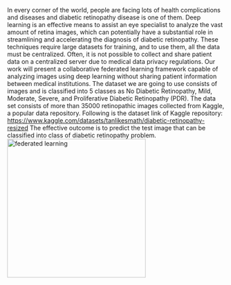 In every corner of the world, people are facing lots of health complications and diseases and 
diabetic retinopathy disease is one of them. Deep learning is an effective means to assist an eye 
specialist to analyze the vast amount of retina images, which can potentially have a substantial role 
in streamlining and accelerating the diagnosis of diabetic retinopathy. These techniques require 
large datasets for training, and to use them, all the data must be centralized. Often, it is not possible 
to collect and share patient data on a centralized server due to medical data privacy regulations. 
Our work will present a collaborative federated learning framework capable of analyzing images 
using deep learning without sharing patient information between medical institutions. The dataset 
we are going to use consists of images and is classified into 5 classes as No Diabetic Retinopathy, 
Mild, Moderate, Severe, and Proliferative Diabetic Retinopathy (PDR). The data set consists of 
more than 35000 retinopathic images collected from Kaggle, a popular data repository. Following 
is the dataset link of Kaggle repository:
https://www.kaggle.com/datasets/tanlikesmath/diabetic-retinopathy-resized
The effective outcome is to predict the test image that can be classified into class of diabetic 
retinopathy problem.
<img width="320" alt="federated learning" src="https://github.com/saicheedepudi/Federated-learning-and-Differential-Privacy-in-medical-context-Diabetic-Retinopathy/assets/22156200/eb9068c2-edb8-4872-a542-d1f85a29522d">
